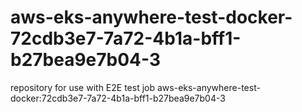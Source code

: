 # aws-eks-anywhere-test-docker-72cdb3e7-7a72-4b1a-bff1-b27bea9e7b04-3
repository for use with E2E test job aws-eks-anywhere-test-docker:72cdb3e7-7a72-4b1a-bff1-b27bea9e7b04-3
